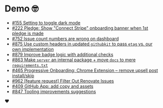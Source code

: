 # Demo 🤓

<!-- POLAR type=issues id=jlaerbca org=polarsource repo=polar limit=10 sort=recently_updated -->

* [#155 Setting to toggle dark mode](https://github.com/polarsource/polar/issues/155)
* [#222 Pledge: Show "Connect Stripe" onboarding banner when 1st pledge is made](https://github.com/polarsource/polar/issues/222)
* [#752 Issue count numbers are wrong on dashboard](https://github.com/polarsource/polar/issues/752)
* [#875 Use custom headers in updated `githubkit` to pass `etag` vs. our own implementation](https://github.com/polarsource/polar/issues/875)
* [#879 Improve badge logic with additional checks](https://github.com/polarsource/polar/issues/879)
* [#863 Make `server` an internal package + move `docs` to mere `requirements.txt`](https://github.com/polarsource/polar/issues/863)
* [#465 Progressive Onboarding: Chrome Extension – remove upsell post install/skip](https://github.com/polarsource/polar/issues/465)
* [#962 [feature request] Filter Out Renovate Issues](https://github.com/polarsource/polar/issues/962)
* [#409 GitHub App: add copy and assets](https://github.com/polarsource/polar/issues/409)
* [#847 Tooling improvements suggestions](https://github.com/polarsource/polar/issues/847)

<!-- POLAR-END id=jlaerbca -->

❤️